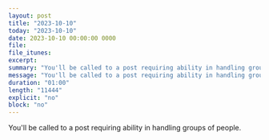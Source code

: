 ```yaml
---
layout: post
title: "2023-10-10"
today: "2023-10-10"
date: 2023-10-10 00:00:00 0000
file:
file_itunes:
excerpt:
summary: "You'll be called to a post requiring ability in handling groups of people."
message: "You'll be called to a post requiring ability in handling groups of people."
duration: "01:00"
length: "11444"
explicit: "no"
block: "no"
---
```

You'll be called to a post requiring ability in handling groups of people.

